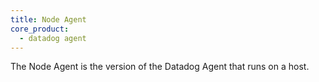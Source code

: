 ```yaml
---
title: Node Agent
core_product:
  - datadog agent
---
```

The Node Agent is the version of the Datadog Agent that runs on a host.